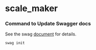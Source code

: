 # scale_maker


### Command to Update Swagger docs

See the swag [document](https://github.com/swaggo/swag/blob/master/README.md) for details.
```
swag init
```